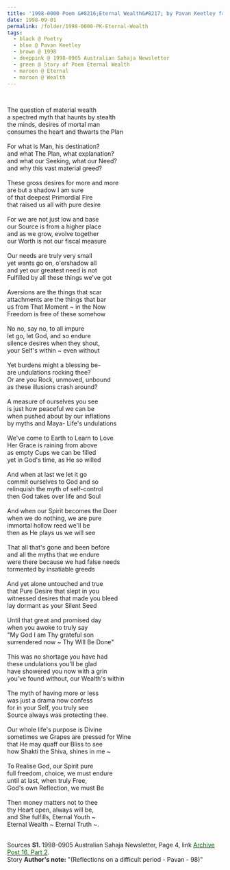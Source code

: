 ```yaml
---
title: '1998-0000 Poem &#8216;Eternal Wealth&#8217; by Pavan Keetley from 1998-0905 Australian Sahaja Newsletter, Page 4'
date: 1998-09-01
permalink: /folder/1998-0000-PK-Eternal-Wealth
tags:
  - black @ Poetry
  - blue @ Pavan Keetley
  - brown @ 1998
  - deeppink @ 1998-0905 Australian Sahaja Newsletter
  - green @ Story of Poem Eternal Wealth
  - maroon @ Eternal
  - maroon @ Wealth
---
```


<br>

<p>
The question of material wealth<br>
a spectred myth that haunts by stealth<br>
the minds, desires of mortal man<br>
consumes the heart and thwarts the Plan<br>
<br>
For what is Man, his destination?<br>
and what The Plan, what explanation?<br>
and what our Seeking, what our Need?<br>
and why this vast material greed?<br>
<br>
These gross desires for more and more<br>
are but a shadow I am sure<br>
of that deepest Primordial Fire<br>
that raised us all with pure desire<br>
<br>
For we are not just low and base<br>
our Source is from a higher place<br>
and as we grow, evolve together<br>
our Worth is not our fiscal measure<br>
<br>
Our needs are truly very small<br>
yet wants go on, o'ershadow all<br>
and yet our greatest need is not<br>
Fulfilled by all these things we've got<br>
<br>
Aversions are the things that scar<br>
attachments are the things that bar<br>
us from That Moment ~ in the Now<br>
Freedom is free of these somehow<br>
<br>
No no, say no, to all impure<br>
let go, let God, and so endure<br>
silence desires when they shout,<br>
your Self's within ~ even without<br>
<br>
Yet burdens might a blessing be-<br>
are undulations rocking thee?<br>
Or are you Rock, unmoved, unbound<br>
as these illusions crash around?<br>
<br>
A measure of ourselves you see<br>
is just how peaceful we can be<br>
when pushed about by our inflations<br>
by myths and Maya- Life's undulations<br>
<br>
We've come to Earth to Learn to Love<br>
Her Grace is raining from above<br>
as empty Cups we can be filled<br>
yet in God's time, as He so willed<br>
<br>
And when at last we let it go<br>
commit ourselves to God and so<br>
relinquish the myth of self-control<br>
then God takes over life and Soul<br>
<br>
And when our Spirit becomes the Doer<br>
when we do nothing, we are pure<br>
immortal hollow reed we'll be<br>
then as He plays us we will see<br>
<br>
That all that's gone and been before<br>
and all the myths that we endure<br>
were there because we had false needs<br>
tormented by insatiable greeds<br>
<br>
And yet alone untouched and true<br>
that Pure Desire that slept in you<br>
witnessed desires that made you bleed<br>
lay dormant as your Silent Seed<br>
<br>
Until that great and promised day<br>
when you awoke to truly say<br>
"My God I am Thy grateful son<br>
surrendered now ~ Thy Will Be Done"<br>
<br>
This was no shortage you have had<br>
these undulations you'll be glad<br>
have showered you now with a grin<br>
you've found without, our Wealth's within<br>
<br>
The myth of having more or less<br>
was just a drama now confess<br>
for in your Self, you truly see<br>
Source always was protecting thee.<br>
<br>
Our whole life's purpose is Divine<br>
sometimes we Grapes are pressed for Wine<br>
that He may quaff our Bliss to see<br>
how Shakti the Shiva, shines in me ~<br>
<br>
To Realise God, our Spirit pure<br>
full freedom, choice, we must endure<br>
until at last, when truly Free,<br>
God's own Reflection, we must Be<br>
<br>
Then money matters not to thee<br>
thy Heart open, always will be,<br>
and She fulfills, Eternal Youth ~<br>
Eternal Wealth ~ Eternal Truth ~.<br>
</p>

<br>

<wave-list>
<list-title color="DarkSeaGreen" width="40">Sources</list-title>
  <list-item color="BlanchedAlmond"  width="280"><b>S1. </b> 1998-0905 Australian Sahaja Newsletter, Page 4, link <a href="https://seven-teams.github.io/archives/2023/1215"><font color="DarkGreen">Archive Post 16, Part 2</font></a>.</list-item>
</wave-list>

<br>

<wave-list>
<list-title color="DarkSeaGreen" width="25">Story</list-title>
  <list-item color="BlanchedAlmond" width="280"><b>Author's note:</b> "(Reflections on a difficult period - Pavan - 98)"</list-item>
</wave-list>